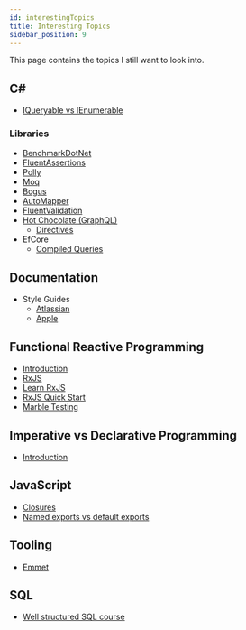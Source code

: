 ```yaml
---
id: interestingTopics
title: Interesting Topics
sidebar_position: 9
---
```


This page contains the topics I still want to look into.

## C#

- [IQueryable vs IEnumerable](https://stackoverflow.com/questions/252785/what-is-the-difference-between-iqueryablet-and-ienumerablet)

### Libraries

- [BenchmarkDotNet](https://github.com/dotnet/BenchmarkDotNet)
- [FluentAssertions](https://github.com/fluentassertions/fluentassertions)
- [Polly](https://github.com/App-vNext/Polly)
- [Moq](https://github.com/moq/moq4)
- [Bogus](https://github.com/bchavez/Bogus)
- [AutoMapper](https://github.com/AutoMapper/AutoMapper)
- [FluentValidation](https://github.com/FluentValidation/FluentValidation)
- [Hot Chocolate (GraphQL)](https://chillicream.com/docs/hotchocolate)
  - [Directives](https://www.youtube.com/watch?v=egyO7rZOoMI)
- EfCore
  - [Compiled Queries](https://learn.microsoft.com/en-us/ef/core/performance/advanced-performance-topics?tabs=with-di%2Cexpression-api-with-constant#compiled-queries)

## Documentation

- Style Guides
  - [Atlassian](https://atlassian.design/content/)
  - [Apple](https://support.apple.com/de-de/guide/applestyleguide/welcome/web)

## Functional Reactive Programming

- [Introduction](https://www.youtube.com/watch?v=vLmaZxegahk)
- [RxJS](https://rxjs.dev/)
- [Learn RxJS](https://www.learnrxjs.io/)
- [RxJS Quick Start](https://www.youtube.com/watch?v=2LCo926NFLI)
- [Marble Testing](https://medium.com/@bencabanes/marble-testing-observable-introduction-1f5ad39231c)

## Imperative vs Declarative Programming

- [Introduction](https://ui.dev/imperative-vs-declarative-programming/)

## JavaScript

- [Closures](https://developer.mozilla.org/en-US/docs/Web/JavaScript/Closures)
- [Named exports vs default exports](https://stackoverflow.com/questions/46913851/why-and-when-to-use-default-export-over-named-exports-in-es6-modules)

## Tooling

- [Emmet](https://code.visualstudio.com/docs/editor/emmet)

## SQL

- [Well structured SQL course](https://mode.com/sql-tutorial/)
